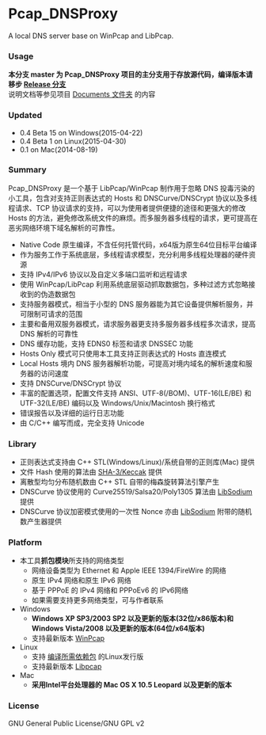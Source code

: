 ﻿Pcap_DNSProxy
=====
A local DNS server base on WinPcap and LibPcap. 

### Usage
**本分支 master 为 Pcap_DNSProxy 项目的主分支用于存放源代码，编译版本请移步 [Release 分支](https://github.com/chengr28/Pcap_DNSProxy/tree/Release)**<br />
说明文档等参见项目 [Documents 文件夹](https://github.com/chengr28/Pcap_DNSProxy/tree/master/Documents) 的内容

### Updated
* 0.4 Beta 15 on Windows(2015-04-22)
* 0.4 Beta 1 on Linux(2015-04-30)
* 0.1 on Mac(2014-08-19)

### Summary
Pcap_DNSProxy 是一个基于 LibPcap/WinPcap 制作用于忽略 DNS 投毒污染的小工具，包含对支持正则表达式的 Hosts 和 DNSCurve/DNSCrypt 协议以及多线程请求、TCP 协议请求的支持，可以为使用者提供便捷的途径和更强大的修改 Hosts 的方法，避免修改系统文件的麻烦。而多服务器多线程的请求，更可提高在恶劣网络环境下域名解析的可靠性。
* Native Code 原生编译，不含任何托管代码，x64版为原生64位目标平台编译
* 作为服务工作于系统底层，多线程请求模型，充分利用多线程处理器的硬件资源
* 支持 IPv4/IPv6 协议以及自定义多端口监听和远程请求
* 使用 WinPcap/LibPcap 利用系统底层驱动抓取数据包，多种过滤方式忽略接收到的伪造数据包
* 支持服务器模式，相当于小型的 DNS 服务器能为其它设备提供解析服务，并可限制可请求的范围
* 主要和备用双服务器模式，请求服务器更支持多服务器多线程多次请求，提高 DNS 解析的可靠性
* DNS 缓存功能，支持 EDNS0 标签和请求 DNSSEC 功能
* Hosts Only 模式可只使用本工具支持正则表达式的 Hosts 直连模式
* Local Hosts 境内 DNS 服务器解析功能，可提高对境内域名的解析速度和服务器的访问速度
* 支持 DNSCurve/DNSCrypt 协议
* 丰富的配置选项，配置文件支持 ANSI、UTF-8(/BOM)、UTF-16(LE/BE) 和 UTF-32(LE/BE) 编码以及 Windows/Unix/Macintosh 换行格式
* 错误报告以及详细的运行日志功能
* 由 C/C++ 编写而成，完全支持 Unicode

### Library
* 正则表达式支持由 C++ STL(Windows/Linux)/系统自带的正则库(Mac) 提供
* 文件 Hash 使用的算法由 [SHA-3/Keccak](http://keccak.noekeon.org) 提供
* 离散型均匀分布随机数由 C++ STL 自带的梅森旋转算法引擎产生
* DNSCurve 协议使用的 Curve25519/Salsa20/Poly1305 算法由 [LibSodium](https://github.com/jedisct1/libsodium) 提供
* DNSCurve 协议加密模式使用的一次性 Nonce 亦由 [LibSodium](https://github.com/jedisct1/libsodium) 附带的随机数产生器提供

### Platform
* 本工具**抓包模块**所支持的网络类型
  * 网络设备类型为 Ethernet 和 Apple IEEE 1394/FireWire 的网络
  * 原生 IPv4 网络和原生 IPv6 网络
  * 基于 PPPoE 的 IPv4 网络和 PPPoEv6 的 IPv6网络
  * 如果需要支持更多网络类型，可与作者联系
* Windows
    * **Windows XP SP3/2003 SP2 以及更新的版本(32位/x86版本)和 Windows Vista/2008 以及更新的版本(64位/x64版本)**
    * 支持最新版本 [WinPcap](http://www.winpcap.org/install/default.htm)
* Linux
    * 支持 [编译所需依赖包](https://github.com/chengr28/Pcap_DNSProxy/wiki/ReadMe_Linux) 的Linux发行版
    * 支持最新版本 [Libpcap](http://www.tcpdump.org)
* Mac
    * **采用Intel平台处理器的 Mac OS X 10.5 Leopard 以及更新的版本**

### License
GNU General Public License/GNU GPL v2
